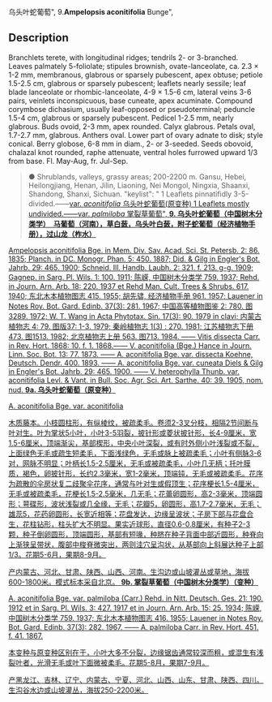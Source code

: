 乌头叶蛇葡萄",
9.**Ampelopsis aconitifolia** Bunge",

## Description
Branchlets terete, with longitudinal ridges; tendrils 2- or 3-branched. Leaves palmately 5-foliolate; stipules brownish, ovate-lanceolate, ca. 2.3 × 1-2 mm, membranous, glabrous or sparsely pubescent, apex obtuse; petiole 1.5-2.5 cm, glabrous or sparsely pubescent; leaflets nearly sessile; leaf blade lanceolate or rhombic-lanceolate, 4-9 × 1.5-6 cm, lateral veins 3-6 pairs, veinlets inconspicuous, base cuneate, apex acuminate. Compound corymbose dichasium, usually leaf-opposed or pseudoterminal; peduncle 1.5-4 cm, glabrous or sparsely pubescent. Pedicel 1-2.5 mm, nearly glabrous. Buds ovoid, 2-3 mm, apex rounded. Calyx glabrous. Petals oval, 1.7-2.7 mm, glabrous. Anthers oval. Lower part of ovary adnate to disk; style conical. Berry globose, 6-8 mm in diam., 2- or 3-seeded. Seeds obovoid, chalazal knot rounded, raphe attenuate, ventral holes furrowed upward 1/3 from base. Fl. May-Aug, fr. Jul-Sep.

> ●  Shrublands, valleys, grassy areas; 200-2200 m. Gansu, Hebei, Heilongjiang, Henan, Jilin, Liaoning, Nei Mongol, Ningxia, Shaanxi, Shandong, Shanxi, Sichuan.
  "keylist": "
1 Leaflets pinnatifidly 3-5-divided.——<a href='/info/Ampelopsis aconitifolia var. aconitifolia?t=foc'>var. *aconitifolia* 乌头叶蛇葡萄(原变种)
1 Leaflets mostly undivided.——<a href='/info/Ampelopsis aconitifolia var. palmiloba?t=foc'>var. *palmiloba* 掌裂草葡萄",
**9. 乌头叶蛇葡萄（中国树木分类学）　马葡萄（河南），草白蔹，乌头叶白蔹，附子蛇葡萄（经济植物手册），过山龙（柞水）**

Ampelopsis aconitifolia Bge. in Mem. Div. Sav. Acad. Sci. St. Petersb. 2: 86. 1835; Planch. in DC. Monogr. Phan. 5: 450. 1887; Did. & Gilg in Engler's Bot. Jahrb. 29: 465. 1900; Schneid. Ill. Handb. Laubh. 2: 321. f. 213. g-g. 1909; Gagnep. in Sarg. Pl. Wils. 1: 100. 1911; 陈嵘, 中国树木分类学 759. 1937; Rehd. in Journ. Arn. Arb. 18: 220. 1937 et Rehd Man. Cult. Trees & Shrubs. 617. 1940; 东北木本植物图志 415. 1955; 胡先骕, 经济植物手册 961. 1957; Lauener in Notes Roy. Bot. Gard. Edinb. 37(3): 281. 1967; 中国高等植物图鉴 2: 780. 图3289. 1972; W. T. Wang in Acta Phytotax. Sin. 17(3): 90. 1979 in clavi; 内蒙古植物志 4: 79. 图版37: 1-3. 1979; 秦岭植物志 1(3) : 270. 1981; 江苏植物志下册 473. 图1513. 1982; 北京植物志上册 563. 图713. 1984. —— Vitis dissecta Carr. in Rev. Hort. 1868: 10. f. 1. 1868.—— V. aconitifolia (Bge.) Hance in Journ. Linn. Soc. Bot. 13: 77. 1873. —— A. aconitifolia Bge. var. dissecta Koehne, Deutsch. Dendr. 400. 1893. —— A. aconitifolia Bge. var. cuneata Diels & Gilg in Engler's Bot. Jahrb. 29: 465. 1900. —— V. heterophylla Thunb. var. aconitifolia Levl. & Vant. in Bull. Soc. Agr. Sci. Art. Sarthe. 40: 39. 1905, nom. nud.
**9a. 乌头叶蛇葡萄（原变种）**

A. aconitifolia Bge. var. aconitifolia

木质藤本。小枝圆柱形，有纵棱纹，被疏柔毛。卷须2-3叉分枝，相隔2节间断与叶对生。叶为掌状5小叶，小叶3-5羽裂，披针形或菱状披针形，长4-9厘米，宽1.5-6厘米，顶端渐尖，基部楔形，中央小叶深裂，或有时外侧小叶浅裂或不裂，上面绿色无毛或疏生短柔毛，下面浅绿色，无毛或脉上被疏柔毛；小叶有侧脉3-6对，网脉不明显；叶柄长1.5-2.5厘米，无毛或被疏柔毛，小叶几无柄；托叶膜质，褐色，卵披针形，长约2.3毫米，宽1-2毫米，顶端钝，无毛或被疏柔毛。花序为疏散的伞房状复二歧聚伞花序，通常与叶对生或假顶生；花序梗长1.5-4厘米，无毛或被疏柔毛，花梗长1.5-2.5毫米，几无毛；花蕾卵圆形，高2-3毫米，顶端圆形；萼碟形，波状浅裂或几全缘，无毛；花瓣5，卵圆形，高1.7-2.7毫米，无毛；雄蕊5，花药卵圆形，长宽近相等；花盘发达，边缘呈波状；子房下部与花盘合生，花柱钻形，柱头扩大不明显。果实近球形，直径0.6-0.8厘米，有种子2-3颗，种子倒卵圆形，顶端圆形，基部有短喙，种脐在种子背面中部近圆形，种脊向上渐狭呈带状，腹部中梭脊微突出，两则洼穴呈沟状，从基部向上斜展达种子上部1/3。花期5-6月，果期8-9月。

产内蒙古、河北、甘肃、陕西、山西、河南。生沟边或山坡灌丛或草地，海拔600-1800米。模式标本采自北京。
**9b. 掌裂草葡萄（中国树木分类学）（变种）**

A. aconitifolia Bge. var. palmiloba (Carr.) Rehd. in Nitt. Deutsch. Ges. 21: 190. 1912 et in Sarg. Pl. Wils. 3: 427. 1917 et in Journ. Arn. Arb. 15: 25. 1934; 陈嵘, 中国树木分类学 759. 1937; 东北木本植物图志 416. 1955; Lauener in Notes Roy. Bot. Gard. Edinb. 37(3): 282. 1967. —— A. palmiloba Carr. in Rev. Hort. 451. f. 41. 1867.

本变种与原变种区别在于，小叶大多不分裂，边缘锯齿通常较深而粗，或混生有浅裂叶者，光滑无毛或叶下面微被柔毛。花期5-8月，果期7-9月。

产黑龙江、吉林、辽宁、内蒙古、宁夏、河北、山西、山东、甘肃、陕西、四川。生沟谷水边或山坡灌丛，海拔250-2200米。
